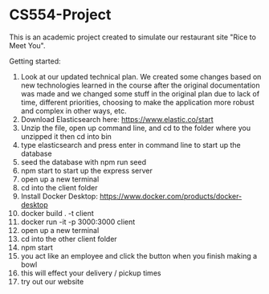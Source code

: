 # CS554-Project

This is an academic project created to simulate our restaurant site "Rice to Meet You".

Getting started:

1. Look at our updated technical plan. We created some changes based on new technologies learned in the course after the original documentation was made and we changed some stuff in the original plan due to lack of time, different priorities, choosing to make the application more robust and complex in other ways, etc.
2. Download Elasticsearch here: https://www.elastic.co/start
3. Unzip the file, open up command line, and cd to the folder where you unzipped it then cd into bin
4. type elasticsearch and press enter in command line to start up the database
5. seed the database with npm run seed
6. npm start to start up the express server
7. open up a new terminal
8. cd into the client folder
9. Install Docker Desktop: https://www.docker.com/products/docker-desktop
10. docker build . -t client
11. docker run -it -p 3000:3000 client
12. open up a new terminal
13. cd into the other client folder
14. npm start
15. you act like an employee and click the button when you finish making a bowl
16. this will effect your delivery / pickup times
17. try out our website
